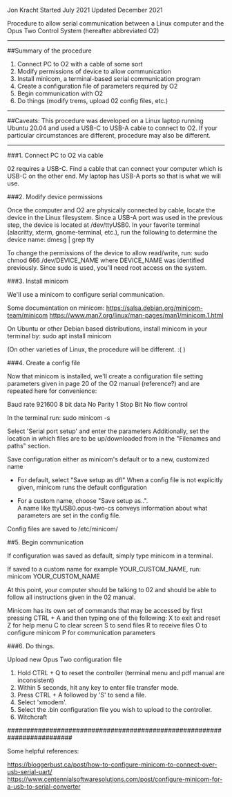 Jon Kracht 
Started July 2021
Updated December 2021


Procedure to allow serial communication between a Linux computer and the Opus Two Control System (hereafter abbreviated O2)


---


##Summary of the procedure  
1. Connect PC to O2 with a cable of some sort  
2. Modify permissions of device to allow communication  
3. Install minicom, a terminal-based serial communication program  
4. Create a configuration file of parameters required by O2  
5. Begin communication with O2  
6. Do things (modify trems, upload 02 config files, etc.)  


---


##Caveats:
This procedure was developed on a Linux laptop running Ubuntu 20.04 and used a USB-C to USB-A cable to connect to O2.  If your particular circumstances are different, procedure may also be different.


---


###1.  Connect PC to O2 via cable

02 requires a USB-C.  Find a cable that can connect your computer which is USB-C on the other end.  My laptop has USB-A ports so that is what we will use.



###2.  Modify device permissions

Once the computer and O2 are physically connected by cable, locate the device in the Linux filesystem.  Since a USB-A port was used in the previous step, the device is located at /dev/ttyUSB0.
In your favorite terminal (alacritty, xterm, gnome-terminal, etc.), run the following to determine the device name:
dmesg | grep tty

To change the permissions of the device to allow read/write, run:
sudo chmod 666 /dev/DEVICE_NAME
where DEVICE_NAME was identified previously.  Since sudo is used, you'll need root access on the system.



###3.  Install minicom


We'll use a minicom to configure serial communication.

Some documentation on minicom:
https://salsa.debian.org/minicom-team/minicom
https://www.man7.org/linux/man-pages/man1/minicom.1.html

On Ubuntu or other Debian based distributions, install minicom in your terminal by:
sudo apt install minicom

(On other varieties of Linux, the procedure will be different.  :( )



###4.  Create a config file

Now that minicom is installed, we'll create a configuration file setting parameters given in page 20 of the O2 manual (reference?) and are repeated here for convenience:
 
Baud rate 921600 
8 bit data 
No Parity 
1 Stop Bit
No flow control

In the terminal run:
sudo minicom -s

Select 'Serial port setup' and enter the parameters
Additionally, set the location in which files are to be up/downloaded from in the "Filenames and paths" section.

Save configuration either as minicom's default or to a new, customized name
- For default, select "Save setup as dfl"
    When a config file is not explicitly given, minicom runs the default configuration

- For a custom name, choose "Save setup as..".  
    A name like ttyUSB0.opus-two-cs conveys information about what parameters are set in the config file.

Config files are saved to /etc/minicom/



##5.  Begin communication

If configuration was saved as default, simply type minicom in a terminal.  

If saved to a custom name for example YOUR_CUSTOM_NAME, run:
minicom YOUR_CUSTOM_NAME

At this point, your computer should be talking to 02 and should be able to follow all instructions given in the 02 manual.

Minicom has its own set of commands that may be accessed by first pressing CTRL + A and then typing one of the following:
X to exit and reset
Z for help menu
C to clear screen
S to send files
R to receive files
O to configure minicom
P for communication parameters



###6.  Do things.

Upload new Opus Two configuration file
1.  Hold CTRL + Q to reset the controller (terminal menu and pdf manual are inconsistent)
2.  Within 5 seconds, hit any key to enter file transfer mode.
3.  Press CTRL + A followed by 'S' to send a file.  
4.  Select 'xmodem'.  
5.  Select the .bin configuration file you wish to upload to the controller.
6.  Witchcraft

#########################################################################


Some helpful references:

https://bloggerbust.ca/post/how-to-configure-minicom-to-connect-over-usb-serial-uart/
https://www.centennialsoftwaresolutions.com/post/configure-minicom-for-a-usb-to-serial-converter



